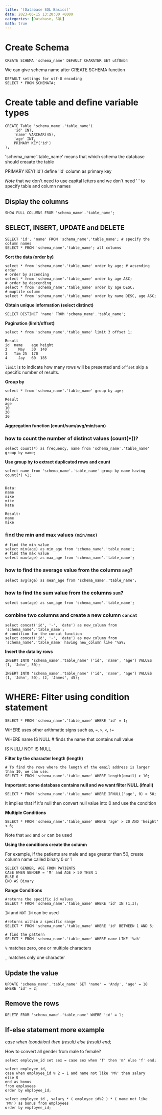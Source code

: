 ```yaml
---
title: '[Database SQL Basics]'
date: 2023-06-15 13:20:00 +0000
categories: [Database, SQL]
math: true
---
```


# Create Schema
```
CREATE SCHEMA 'schema_name' DEFAULT CHARATER SET utf8mb4
```
We can give schema name after CREATE SCHEMA function 
```
DEFAULT settings for utf-8 encoding
SELECT * FROM SCHEMATA;
```

# Create table and define variable types
```
CREATE Table 'schema_name'.'table_name'(
	'id' INT,
	'name' VARCHAR(45),
	'age' INT,
	PRIMARY KEY('id')
);
```
'schema_name'.'table_name' means that which schema the database should creaate the table

PRIMARY KEY('id') define 'id' column as primary key

*Note* that we don't need to use capital letters and we don't need ' ' to specify table and column names

## Display the columns 
```
SHOW FULL COLUMNS FROM 'schema_name'.'table_name';
```

## SELECT, INSERT, UPDATE and DELETE
```
SELECT 'id', 'name' FROM 'schema_name'.'table_name'; # specify the column names
SELECT * FROM 'schema_name'.'table_name'; all columns
```

**Sort the data (order by)**
```
select * from 'schema_name'.'table_name' order by age; # acsending order
# order by ascending
select * from 'schema_name'.'table_name' order by age ASC;
# order by descending
select * from 'schema_name'.'table_name' order by age DESC;
# muptile column
select * from 'schema_name'.'table_name' order by name DESC, age ASC;
```

**Obtain unique information (select distinct)** 
```
SELECT DISTINCT 'name' FROM 'schema_name'.'table_name';
```

**Pagination (limit/offset)**
```
select * from 'schema_name'.'table_name' limit 3 offset 1;

Result
id	name	age	height
2	  May	30	140
3 	Tim	25	170
4	  Jay	60	185
```
`limit` is to indicate how many rows will be presented and `offset` skip a specific number of results. 

**Group by**
```
select * from 'schema_name'.'table_name' group by age;

Result
age
10
20
30
```

**Aggregation function (count/sum/avg/min/sum)**
### how to count the number of distinct values (count(*))? 
```
select count(*) as frequency, name from 'schema_name'.'table_name' group by name;
```

**Use group by to extract duplicated rows and count**
```
select name from 'schema_name'.'table_name' group by name having count(*) >1;


Data:
name
mike
mike
kate

Result:
name
mike
```


### find the min and max values `(min/max)`
```
# find the min value
select min(age) as min_age from 'schema_name'.'table_name';
# find the max value
select max(age) as max_age from 'schema_name'.'table_name';
```

### how to find the average value from the columns `avg`?
```
select avg(age) as mean_age from 'schema_name'.'table_name';
```

### how to find the sum value from the columns `sum`? 
```
select sum(age) as sum_age from 'schema_name'.'table_name';
```

### combine two columns and create a new column `concat`
```
select concat('id', '-', 'date') as new_column from 'schema_name'.'table_name';
# condition for the concat function
select concat('id', '-', 'date') as new_column from 'schema_name'.'table_name' having new_column like '%a%;
```

**Insert the data by rows**
```
INSERT INTO 'schema_name'.'table_name' ('id', 'name', 'age') VALUES (1, 'John', 50);

INSERT INTO 'schema_name'.'table_name' ('id', 'name', 'age') VALUES (1, 'John', 50), (2, 'James', 45);
```

# WHERE: Filter using condition statement 
```
SELECT * FROM 'schema_name'.'table_name' WHERE 'id' = 1;
```

WHERE uses other arithmatic signs such as, `=`, `>`, `<`, `!=`

WHERE name IS NULL # finds the name that contains null value 

IS NULL/ NOT IS NULL

**Filter by the character length (length)**
```
# To find the rows where the length of the email address is larger than 10, we can use: 
SELECT * FROM 'schema_name'.'table_name' WHERE length(email) > 10;
```

**Important: some database contains null and we want filter NULL (ifnull)**

```
SELECT * FROM 'schema_name'.'table_name' WHERE IFNULL('age', 0) > 50;
```

It implies that if it's null then convert null value into 0 and use the condition

**Multiple Conditions**
```
SELECT * FROM 'schema_name'.'table_name' WHERE 'age' > 20 AND 'height' < 6;
```
Note that `and` and `or` can be used 

**Using the conditions create the column**

For example, if the patients are male and age greater than 50, create column name called binary 0 or 1
```
SELECT GENDER, AGE FROM PATIENTS 
CASE WHEN GENDER = 'M' and AGE > 50 THEN 1 
ELSE 0 
END AS Binary
```

**Range Conditions**

```
#returns the specific id values
SELECT * FROM 'schema_name'.'table_name' WHERE 'id' IN (1,3); 
```
``IN`` and ``NOT IN`` can be used

```
#returns within a specific range
SELECT * FROM 'schema_name'.'table_name' WHERE 'id' BETWEEN 1 AND 5;
```

```
# find the pattern
SELECT * FROM 'schema_name'.'table_name' WHERE name LIKE '%a%'
```

`%` matches zero, one or multiple characters

`_` matches only one character

## Update the value
```
UPDATE 'schema_name'.'table_name' SET 'name' = 'Andy', 'age' = 18 WHERE 'id' = 2;
```

## Remove the rows 
```
DELETE FROM 'schema_name'.'table_name' WHERE 'id' = 1;
```

## If-else statement more example 
*case when (condition) then (result) else (result) end;*

How to convert all gender from male to female?
```
select employee_id set sex = case sex when 'f' then 'm' else 'f' end;
```

```
select employee_id,
case when employee_id % 2 = 1 and name not like 'M%' then salary
else 0
end as bonus
from employees 
order by employee_id;
```
```
select employee_id , salary * ( employee_id%2 ) * ( name not like 'M%') as bonus from employees
order by employee_id;
```








